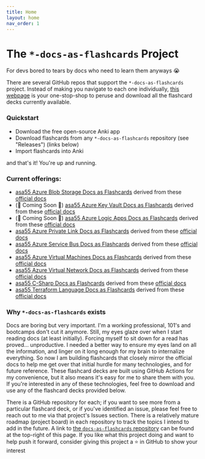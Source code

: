 ```yaml
---
title: Home
layout: home
nav_order: 1
---
```


# The `*-docs-as-flashcards` Project

For devs bored to tears by docs who need to learn them anyways 😭

There are several GitHub repos that support the `*-docs-as-flashcards` project. Instead of making you navigate to each one individually, [this webpage](https://asa55.github.io/docs-as-flashcards/) is your one-stop-shop to peruse and download all the flashcard decks currently available.

### Quickstart

- Download the free open-source Anki app
- Download flashcards from any `*-docs-as-flashcards` repository (see "Releases") (links below)
- Import flashcards into Anki

and that's it! You're up and running.

### Current offerings:

- [asa55 Azure Blob Storage Docs as Flashcards](https://github.com/asa55/azure-blob-storage-docs-as-flashcards/releases) derived from these [official docs](https://learn.microsoft.com/azure/storage/blobs/)
- (🚧 Coming Soon 🚧) [asa55 Azure Key Vault Docs as Flashcards](https://github.com/asa55/azure-key-vault-docs-as-flashcards/releases) derived from these [official docs](https://learn.microsoft.com/azure/key-vault/general/)
- (🚧 Coming Soon 🚧) [asa55 Azure Logic Apps Docs as Flashcards](https://github.com/asa55/azure-logic-apps-docs-as-flashcards/releases) derived from these [official docs](https://learn.microsoft.com/en-us/azure/logic-apps/)
- [asa55 Azure Private Link Docs as Flashcards](https://github.com/asa55/azure-private-link-docs-as-flashcards/releases) derived from these [official docs](https://learn.microsoft.com/en-us/azure/private-link/)
- [asa55 Azure Service Bus Docs as Flashcards](https://github.com/asa55/azure-service-bus-docs-as-flashcards/releases) derived from these [official docs](https://learn.microsoft.com/azure/service-bus-messaging/)
- [asa55 Azure Virtual Machines Docs as Flashcards](https://github.com/asa55/azure-virtual-machines-docs-as-flashcards/releases) derived from these [official docs](https://learn.microsoft.com/azure/virtual-machines/)
- [asa55 Azure Virtual Network Docs as Flashcards](https://github.com/asa55/azure-virtual-network-docs-as-flashcards/releases) derived from these [official docs](https://learn.microsoft.com/azure/virtual-network/)
- [asa55 C-Sharp Docs as Flashcards](https://github.com/asa55/c-sharp-docs-as-flashcards/releases) derived from these [official docs](https://learn.microsoft.com/en-us/dotnet/csharp/)
- [asa55 Terraform Language Docs as Flashcards](https://github.com/asa55/terraform-language-docs-as-flashcards/releases) derived from these [official docs](https://developer.hashicorp.com/terraform/language)

### Why `*-docs-as-flashcards` exists

Docs are boring but very important. I'm a working professional, 101's and bootcamps don't cut it anymore. Still, my eyes glaze over when I start reading docs (at least initially). Forcing myself to sit down for a read has proved... unproductive. I needed a better way to ensure my eyes land on all the information, and linger on it long enough for my brain to internalize everything. So now I am building flashcards that closely mirror the official docs to help me get over that initial hurdle for many technologies, and for future reference. These flashcard decks are built using GitHub Actions for my convenience, but it also means it's easy for me to share them with you. If you're interested in any of these technologies, feel free to download and use any of the flashcard decks provided below.

There is a GitHub repository for each; if you want to see more from a particular flashcard deck, or if you've identified an issue, please feel free to reach out to me via that project's Issues section. There is a relatively mature roadmap (project board) in each repository to track the topics I intend to add in the future. A link to [the `docs-as-flashcards` repository](https://github.com/asa55/docs-as-flashcards) can be found at the top-right of this page. If you like what this project doing and want to help push it forward, consider giving this project a ⭐ in GitHub to show your interest
